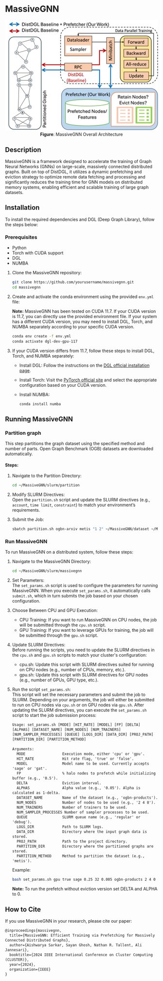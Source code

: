# MassiveGNN
<p align="center">
  <img src="massivegnn-arch.png" alt="MassiveGNN architecture" width="600">
  <br>
  <b>Figure</b>: MassiveGNN Overall Architecture
</p>

## Description
MassiveGNN is a framework designed to accelerate the training of Graph Neural Networks (GNNs) on large-scale, massively connected distributed graphs. Built on top of DistDGL, it utilizes a dynamic prefetching and eviction strategy to optimize remote data fetching and processing and significantly reduces the training time for GNN models on distributed memory systems, enabling efficient and scalable training of large graph datasets.

## Installation

To install the required dependencies and DGL (Deep Graph Library), follow the steps below:

### Prerequisites

- Python 
- Torch with CUDA support
- DGL
- NUMBA


1. Clone the MassiveGNN repository:

    ```bash
    git clone https://github.com/yourusername/massivegnn.git
    cd massivegnn
    ```

2. Create and activate the conda environment using the provided `env.yml` file:

    **Note:** MassiveGNN has been tested on CUDA 11.7. If your CUDA version is 11.7, you can directly use the provided environment file. If your system has a different CUDA version, you may need to install DGL, Torch, and NUMBA separately according to your specific CUDA version.

    ```bash
    conda env create -f env.yml
    conda activate dgl-dev-gpu-117
    ```

3. If your CUDA version differs from 11.7, follow these steps to install DGL, Torch, and NUMBA separately:

    - Install DGL:
      Follow the instructions on the [DGL official installation page](https://www.dgl.ai/pages/start.html).

    - Install Torch:
      Visit the [PyTorch official site](https://pytorch.org/get-started/locally/) and select the appropriate configuration based on your CUDA version.

    - Install NUMBA:
      ```bash
      conda install numba
      ```

## Running MassiveGNN

### Partition graph  
This step partitions the graph dataset using the specified method and number of parts. Open Graph Benchmark (OGB) datasets are downloaded automatically.

#### Steps:

1. Navigate to the Partition Directory:
    ```bash
    cd ~/MassiveGNN/slurm/partition
    ```

2. Modify SLURM Directives:  
    Open the `partition.sh` script and update the SLURM directives (e.g., `account`, `time limit`, `constraint`) to match your environment’s requirements.

3. Submit the Job:
    ```bash
    sbatch partition.sh ogbn-arxiv metis "1 2" ~/MassiveGNN/dataset ~/MassiveGNN/partition/partition_graph.py ~/MassiveGNN/partitions
    ```
### Run MassiveGNN  
To run MassiveGNN on a distributed system, follow these steps:

1. Navigate to the MassiveGNN Directory:
    ```bash
    cd ~/MassiveGNN/slurm/massivegnn
    ```
2. Set Parameters:  
   The `set_params.sh` script is used to configure the parameters for running MassiveGNN. When you execute `set_params.sh`, it automatically calls `submit.sh`, which in turn submits the job based on your chosen configuration.

3. Choose Between CPU and GPU Execution:  
   - CPU Training: If you want to run MassiveGNN on CPU nodes, the job will be submitted through the `cpu.sh` script.
   - GPU Training: If you want to leverage GPUs for training, the job will be submitted through the `gpu.sh` script.

4. Update SLURM Directives:  
   Before running the scripts, you need to update the SLURM directives in the `cpu.sh` and `gpu.sh` scripts to match your cluster's configuration:
     - cpu.sh: Update this script with SLURM directives suited for running on CPU nodes (e.g., number of CPUs, memory, etc.).
     - gpu.sh: Update this script with SLURM directives for GPU nodes (e.g., number of GPUs, GPU type, etc.).

5. Run the script `set_params.sh`:  
   This script will set the necessary parameters and submit the job to SLURM. Depending on your arguments, the job will either be submitted to run on CPU nodes via `cpu.sh` or on GPU nodes via `gpu.sh`. After updating the SLURM directives, you can execute the `set_params.sh` script to start the job submission process:
    ```
    Usage: set_params.sh [MODE] [HIT_RATE] [MODEL] [FP] [DELTA] [ALPHAS] [DATASET_NAME] [NUM_NODES] [NUM_TRAINERS] [NUM_SAMPLER_PROCESSES] [QUEUE] [LOGS_DIR] [DATA_DIR] [PROJ_PATH] [PARTITION_DIR] [PARTITION_METHOD]

    Arguments:
      MODE                 Execution mode, either 'cpu' or 'gpu'.
      HIT_RATE             Hit rate flag, 'true' or 'false'.
      MODEL                Model name to be used. Currently accepts 'sage' or 'gat'.
      FP                   % halo nodes to prefetch while initializing buffer (e.g., '0.5').
      DELTA                Eviction interval.
      ALPHAS               Alpha value (e.g., '0.05'). Alpha is calculated as 1-delta.
      DATASET_NAME         Name of the dataset (e.g., 'ogbn-products').
      NUM_NODES            Number of nodes to be used (e.g., '2 4 8').
      NUM_TRAINERS         Number of trainers to be used.
      NUM_SAMPLER_PROCESSES Number of sampler processes to be used.
      QUEUE                SLURM queue name (e.g., 'regular' or 'debug').
      LOGS_DIR             Path to SLURM logs.
      DATA_DIR             Directory where the input graph data is stored.
      PROJ_PATH            Path to the project directory.
      PARTITION_DIR        Directory where the partitioned graphs are stored.
      PARTITION_METHOD     Method to partition the dataset (e.g., 'metis').
    ```
    Example:
    ```bash
    bash set_params.sh gpu true sage 0.25 32 0.005 ogbn-products 2 4 0 regular ~/MassiveGNN ~/MassiveGNN/dataset ~/MassiveGNN ~/MassiveGNN/partitions metis
    ```
    **Note:** To run the prefetch without eviction version set DELTA and ALPHA to 0.
    
## How to Cite
If you use MassiveGNN in your research, please cite our paper:
```
@inproceedings{massivegnn,
  title={MassiveGNN: Efficient Training via Prefetching for Massively Connected Distributed Graphs},
  author={Aishwarya Sarkar, Sayan Ghosh, Nathan R. Tallent, Ali Jannesari},
  booktitle={2024 IEEE International Conference on Cluster Computing (CLUSTER)},
  year={2024},
  organization={IEEE}
}
```